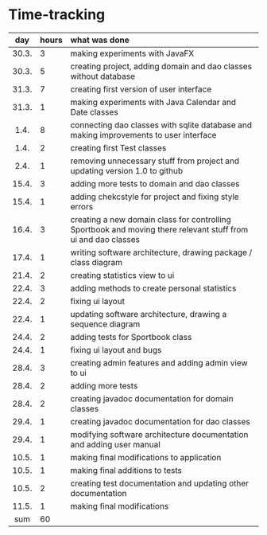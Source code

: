 # Time-tracking

| day | hours | what was done |
| :----:|:-----| :-----|
| 30.3. | 3    | making experiments with JavaFX |
| 30.3. | 5    | creating project, adding domain and dao classes without database |
| 31.3. | 7    | creating first version of user interface |
| 31.3. | 1    | making experiments with Java Calendar and Date classes |
| 1.4.  | 8    | connecting dao classes with sqlite database and making improvements to user interface |
| 1.4.  | 2    | creating first Test classes |
| 2.4.  | 1    | removing unnecessary stuff from project and updating version 1.0 to github |
| 15.4. | 3    | adding more tests to domain and dao classes |
| 15.4. | 1    | adding chekcstyle for project and fixing style errors |
| 16.4. | 3    | creating a new domain class for controlling Sportbook and moving there relevant stuff from ui and dao classes |
| 17.4. | 1    | writing software architecture, drawing package / class diagram |
| 21.4. | 2    | creating statistics view to ui |
| 22.4. | 3    | adding methods to create personal statistics |
| 22.4. | 2    | fixing ui layout |
| 22.4. | 1    | updating software architecture, drawing a sequence diagram |
| 24.4. | 2    | adding tests for Sportbook class |
| 24.4. | 1    | fixing ui layout and bugs |
| 28.4. | 3    | creating admin features and adding admin view to ui |
| 28.4. | 2    | adding more tests |
| 28.4. | 2    | creating javadoc documentation for domain classes |
| 29.4. | 1    | creating javadoc documentation for dao classes |
| 29.4. | 1    | modifying software architecture documentation and adding user manual |
| 10.5. | 1    | making final modifications to application |
| 10.5. | 1    | making final additions to tests |
| 10.5. | 2    | creating test documentation and updating other documentation |
| 11.5. | 1    | making final modifications |
| sum   | 60   |    |
